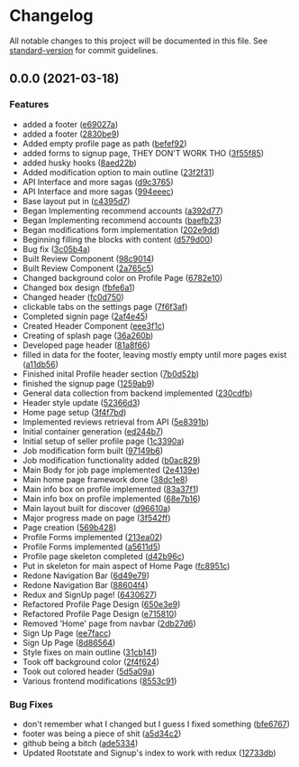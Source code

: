# Changelog

All notable changes to this project will be documented in this file.
See [standard-version](https://github.com/conventional-changelog/standard-version) for commit guidelines.

## 0.0.0 (2021-03-18)

### Features

- added a
  footer ([e69027a](https://github.com/jakezam/crabapple-conglomerate/commit/e69027af56b76c599ad65b5bdbf4a03ded5559bd))
- added a
  footer ([2830be9](https://github.com/jakezam/crabapple-conglomerate/commit/2830be950eb649dc44ac0f0385b1552d09f0174e))
- Added empty profile page as
  path ([befef92](https://github.com/jakezam/crabapple-conglomerate/commit/befef9276c006e0e9e4d49ad1f8d71119e7b8b26))
- added forms to signup page, THEY DON'T WORK
  THO ([3f55f85](https://github.com/jakezam/crabapple-conglomerate/commit/3f55f8553df6d4f56bd028d65b254f19ccad2ef3))
- added husky
  hooks ([8aed22b](https://github.com/jakezam/crabapple-conglomerate/commit/8aed22bd2d222afacdc5797224f0179dbf7ccf26))
- Added modification option to main
  outline ([23f2f31](https://github.com/jakezam/crabapple-conglomerate/commit/23f2f312e59ebfb4fcd09ae5de40b6f671b83c6d))
- API Interface and more
  sagas ([d9c3765](https://github.com/jakezam/crabapple-conglomerate/commit/d9c3765f211e5f108922b189588ea50ef1e775a9))
- API Interface and more
  sagas ([994eeec](https://github.com/jakezam/crabapple-conglomerate/commit/994eeec97e706f93eb2595e83856418fdd162894))
- Base layout put
  in ([c4395d7](https://github.com/jakezam/crabapple-conglomerate/commit/c4395d7307accb172ebb6c39470a6792c2cfa7a7))
- Began Implementing recommend
  accounts ([a392d77](https://github.com/jakezam/crabapple-conglomerate/commit/a392d7796fb897a97792cd053874aec54ef476fd))
- Began Implementing recommend
  accounts ([baefb23](https://github.com/jakezam/crabapple-conglomerate/commit/baefb23afebc8ed2ca28f53cb784fd5c09db77cb))
- Began modifications form
  implementation ([202e9dd](https://github.com/jakezam/crabapple-conglomerate/commit/202e9dd906258e7b540ec533f19185b9c46eeaee))
- Beginning filling the blocks with
  content ([d579d00](https://github.com/jakezam/crabapple-conglomerate/commit/d579d00560628310a67ab0e28faeb89c8717e066))
- Bug fix ([3c05b4a](https://github.com/jakezam/crabapple-conglomerate/commit/3c05b4a1fdb476ceea827c5014ba86bd8cecc0f1))
- Built Review
  Component ([98c9014](https://github.com/jakezam/crabapple-conglomerate/commit/98c9014375d27a17fdba305553ee0d9aa4490965))
- Built Review
  Component ([2a765c5](https://github.com/jakezam/crabapple-conglomerate/commit/2a765c566bb69994ff8ee0bd925f5fa1deb76256))
- Changed background color on Profile
  Page ([6782e10](https://github.com/jakezam/crabapple-conglomerate/commit/6782e101f101b3e0308a7b70b08e33e74c1a648a))
- Changed box
  design ([fbfe6a1](https://github.com/jakezam/crabapple-conglomerate/commit/fbfe6a112944cd2e1e8f9702e9322440fdfb278a))
- Changed
  header ([fc0d750](https://github.com/jakezam/crabapple-conglomerate/commit/fc0d75060b019fd205db1b4fb16c6fedf248fba9))
- clickable tabs on the settings
  page ([7f6f3af](https://github.com/jakezam/crabapple-conglomerate/commit/7f6f3af822a019cbf84cc78bf4fe70ec9a3d9c0c))
- Completed signin
  page ([2af4e45](https://github.com/jakezam/crabapple-conglomerate/commit/2af4e456e950f5a605537569c5d0ce009dda2aa1))
- Created Header
  Component ([eee3f1c](https://github.com/jakezam/crabapple-conglomerate/commit/eee3f1ca70ae2e5f97f085b748c08e5a4f28231f))
- Creating of splash
  page ([36a260b](https://github.com/jakezam/crabapple-conglomerate/commit/36a260b1d2472d57cec8dbeca90368051d58f8c6))
- Developed page
  header ([81a8f66](https://github.com/jakezam/crabapple-conglomerate/commit/81a8f66021fda467af587a5da3d7f40750a3d0af))
- filled in data for the footer, leaving mostly empty until more pages
  exist ([a11db56](https://github.com/jakezam/crabapple-conglomerate/commit/a11db5694624fa6a8a47a6b295430fbd56c623c2))
- Finished inital Profile header
  section ([7b0d52b](https://github.com/jakezam/crabapple-conglomerate/commit/7b0d52beaf5d7813d442b60867b9641e150d74fe))
- finished the signup
  page ([1259ab9](https://github.com/jakezam/crabapple-conglomerate/commit/1259ab9d57b2abea3cb237a791f9c2f46cc3751a))
- General data collection from backend
  implemented ([230cdfb](https://github.com/jakezam/crabapple-conglomerate/commit/230cdfba3aace06ba014721527c7040f432a6a28))
- Header style
  update ([52366d3](https://github.com/jakezam/crabapple-conglomerate/commit/52366d320a8315f75836ae43543152b2d02ef345))
- Home page
  setup ([3f4f7bd](https://github.com/jakezam/crabapple-conglomerate/commit/3f4f7bdbb817c52b136832d75447051954764b79))
- Implemented reviews retrieval from
  API ([5e8391b](https://github.com/jakezam/crabapple-conglomerate/commit/5e8391bc32a2d43700e978c79139833a8fd51383))
- Initial container
  generation ([ed244b7](https://github.com/jakezam/crabapple-conglomerate/commit/ed244b746d7847dd79701057850a1ac8d4bb0ba5))
- Initial setup of seller profile
  page ([1c3390a](https://github.com/jakezam/crabapple-conglomerate/commit/1c3390a4e1ae12cd6b2af7c58cd4b1fbd573d3bc))
- Job modification form
  built ([97149b6](https://github.com/jakezam/crabapple-conglomerate/commit/97149b66d552213c537920e6fa9465f961e7f626))
- Job modification functionality
  added ([b0ac829](https://github.com/jakezam/crabapple-conglomerate/commit/b0ac829dec3919cd1efc2fc3d72f546d8fd7747e))
- Main Body for job page
  implemented ([2e4139e](https://github.com/jakezam/crabapple-conglomerate/commit/2e4139e6b9a338811b624deed81a76800b40ffdc))
- Main home page framework
  done ([38dc1e8](https://github.com/jakezam/crabapple-conglomerate/commit/38dc1e8b96e67879574a620b6a7a73e2be213eee))
- Main info box on profile
  implemented ([83a37f1](https://github.com/jakezam/crabapple-conglomerate/commit/83a37f187418bbe9a266ffc37912432c2f2788c9))
- Main info box on profile
  implemented ([68e7b16](https://github.com/jakezam/crabapple-conglomerate/commit/68e7b16d35aff8d264af8e984a34000a0e8cc384))
- Main layout built for
  discover ([d96610a](https://github.com/jakezam/crabapple-conglomerate/commit/d96610a7116f283cbe8995dac0f61ed830e5f4b5))
- Major progress made on
  page ([3f542ff](https://github.com/jakezam/crabapple-conglomerate/commit/3f542ff4afc477bf68c22995691a885300f69bbd))
- Page
  creation ([569b428](https://github.com/jakezam/crabapple-conglomerate/commit/569b4280229a878a0c1d9107a96938c357ec35c7))
- Profile Forms
  implemented ([213ea02](https://github.com/jakezam/crabapple-conglomerate/commit/213ea0299a6248b3cb4641c5bd9517ee0cac9d2c))
- Profile Forms
  implemented ([a5611d5](https://github.com/jakezam/crabapple-conglomerate/commit/a5611d5907535dd2011f7569cbb1a2e8b808ff9a))
- Profile page skeleton
  completed ([d42b96c](https://github.com/jakezam/crabapple-conglomerate/commit/d42b96ccba58ed5315d15ac206a7dbf7db8f4084))
- Put in skeleton for main aspect of Home
  Page ([fc8951c](https://github.com/jakezam/crabapple-conglomerate/commit/fc8951c6a0723cddcd15d5fdb6ab9013e6bafdf1))
- Redone Navigation
  Bar ([6d49e79](https://github.com/jakezam/crabapple-conglomerate/commit/6d49e794b5c2f4cb40fe587e46d844210a88bd36))
- Redone Navigation
  Bar ([88604f4](https://github.com/jakezam/crabapple-conglomerate/commit/88604f40c73f539d77461a8dfea045d1d61b2850))
- Redux and SignUp
  page! ([6430627](https://github.com/jakezam/crabapple-conglomerate/commit/6430627dc8a25460386a93fe90e2ad91ab900439))
- Refactored Profile Page
  Design ([650e3e9](https://github.com/jakezam/crabapple-conglomerate/commit/650e3e94dd4adbbc0c3df95c3b4c67b75e054830))
- Refactored Profile Page
  Design ([e715810](https://github.com/jakezam/crabapple-conglomerate/commit/e715810519512e60799b6e92b2f3c75972afea2d))
- Removed 'Home' page from
  navbar ([2db27d6](https://github.com/jakezam/crabapple-conglomerate/commit/2db27d6ea14db2dc61a28dace4dd6e0bc663b482))
- Sign Up
  Page ([ee7facc](https://github.com/jakezam/crabapple-conglomerate/commit/ee7faccb10f626e39a23df22eb3efa0a9f1f2a4b))
- Sign Up
  Page ([8d86564](https://github.com/jakezam/crabapple-conglomerate/commit/8d865647c7043406f7350e54f51e70e3a75494a6))
- Style fixes on main
  outline ([31cb141](https://github.com/jakezam/crabapple-conglomerate/commit/31cb141595a70709d29efc72c2d8438a4add7ed7))
- Took off background
  color ([2f4f624](https://github.com/jakezam/crabapple-conglomerate/commit/2f4f624e94b84724823a51175a4855d6d8d409ec))
- Took out colored
  header ([5d5a09a](https://github.com/jakezam/crabapple-conglomerate/commit/5d5a09a51aaac2425f892cb553068777dbdec914))
- Various frontend
  modifications ([8553c91](https://github.com/jakezam/crabapple-conglomerate/commit/8553c91dcfdef5f8d80622a39d6340f68f29c31a))

### Bug Fixes

- don't remember what I changed but I guess I fixed
  something ([bfe6767](https://github.com/jakezam/crabapple-conglomerate/commit/bfe6767590783be708431bbf0ae48e324a16ed77))
- footer was being a piece of
  shit ([a5d34c2](https://github.com/jakezam/crabapple-conglomerate/commit/a5d34c23a570a8a58a76fbb5ed774cecd88f78a0))
- github being a
  bitch ([ade5334](https://github.com/jakezam/crabapple-conglomerate/commit/ade53346e24e92500d44c4618250a6119cb1a784))
- Updated Rootstate and Signup's index to work with
  redux ([12733db](https://github.com/jakezam/crabapple-conglomerate/commit/12733dbab3c14918a8dc01eb99b738d381e445ef))
